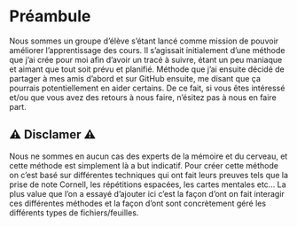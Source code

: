 # Préambule
Nous sommes un groupe d’élève s’étant lancé comme mission de pouvoir améliorer l’apprentissage des cours. Il s’agissait initialement d’une méthode que j’ai crée pour moi afin d’avoir un tracé à suivre, étant un peu maniaque et aimant que tout soit prévu et planifié. Méthode que j’ai ensuite décidé de partager à mes amis d’abord et sur GitHub ensuite, me disant que ça pourrais potentiellement en aider certains. De ce fait, si vous êtes intéressé et/ou que vous avez des retours à nous faire, n’ésitez pas à nous en faire part.
## ⚠️ Disclamer ⚠️
Nous ne sommes en aucun cas des experts de la mémoire et du cerveau, et cette méthode est simplement là a but indicatif. Pour créer cette méthode on c’est basé sur différentes techniques qui ont fait leurs preuves tels que la prise de note Cornell, les répétitions espacées, les cartes mentales etc… La plus value que l’on a essayé d’ajouter ici c’est la façon d’ont on fait interagir ces différentes méthodes et la façon d’ont sont concrètement géré les différents types de fichiers/feuilles. 
